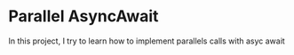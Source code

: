 #  Parallel AsyncAwait

In this project, I try to learn how to implement parallels calls with asyc await

